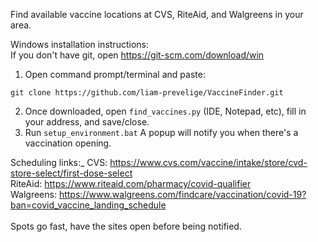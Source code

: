 Find available vaccine locations at CVS, RiteAid, and Walgreens in your area.

Windows installation instructions:<br />
If you don't have git, open https://git-scm.com/download/win

1. Open command prompt/terminal and paste:
```
git clone https://github.com/liam-prevelige/VaccineFinder.git
```
2. Once downloaded, open ```find_vaccines.py``` (IDE, Notepad, etc), fill in your address, and save/close.
3. Run ```setup_environment.bat```
A popup will notify you when there's a vaccination opening.


Scheduling links:_
CVS: https://www.cvs.com/vaccine/intake/store/cvd-store-select/first-dose-select <br />
RiteAid: https://www.riteaid.com/pharmacy/covid-qualifier <br />
Walgreens: https://www.walgreens.com/findcare/vaccination/covid-19?ban=covid_vaccine_landing_schedule <br />
<br />
Spots go fast, have the sites open before being notified.
